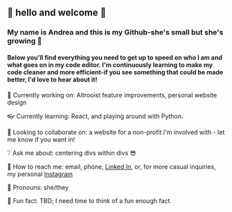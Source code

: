 ## :sunflower: hello and welcome :sunflower:
### My name is Andrea and this is my Github-she's small but she's growing :hatching_chick:
#### Below you'll find everything you need to get up to speed on who I am and what goes on in my code editor.  I'm continuously learning to make my code cleaner and more efficient-if you see something that could be made better, I'd love to hear about it!
<!--
**ajpirolo/ajpirolo** is a ✨ _special_ ✨ repository because its `README.md` (this file) appears on your GitHub profile.
-->


 :eyes: Currently working on: Altrooist feature improvements, personal website design
 
:eyeglasses: Currently learning: React, and playing around with Python.

👯 Looking to collaborate on: a website for a non-profit I'm involved with - let me know if you want in!

:grey_question: Ask me about: centering divs within divs :sunglasses:

:calling: How to reach me: email, phone, [Linked In](https://www.linkedin.com/in/andreapirolo/), or, for more casual inquiries, my personal [Instagram](https://www.instagram.com/_andreapirolo_/)

:bug: Pronouns: she/they

:full_moon_with_face: Fun fact: TBD; I need time to think of a fun enough fact.
